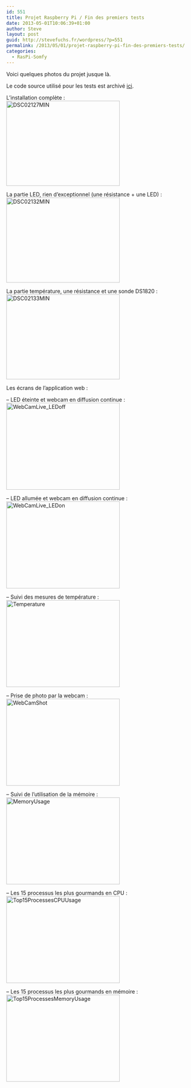 ```yaml
---
id: 551
title: Projet Raspberry Pi / Fin des premiers tests
date: 2013-05-01T10:06:39+01:00
author: Steve
layout: post
guid: http://stevefuchs.fr/wordpress/?p=551
permalink: /2013/05/01/projet-raspberry-pi-fin-des-premiers-tests/
categories:
  - RasPi-Somfy
---
```

Voici quelques photos du projet jusque là.

Le code source utilisé pour les tests est archivé [ici](http://stevefuchs.fr/projects/Raspberry-Pi-master.zip).

L&rsquo;installation complète :  
[<img class="alignnone size-medium wp-image-564" src="https://i1.wp.com/stevefuchs.fr/wordpress/wp-content/uploads/2013/05/DSC02127MIN.jpg?resize=300%2C225" alt="DSC02127MIN" width="300" height="225" srcset="https://i1.wp.com/stevefuchs.fr/wordpress/wp-content/uploads/2013/05/DSC02127MIN.jpg?resize=300%2C225 300w, https://i1.wp.com/stevefuchs.fr/wordpress/wp-content/uploads/2013/05/DSC02127MIN.jpg?resize=1024%2C768 1024w, https://i1.wp.com/stevefuchs.fr/wordpress/wp-content/uploads/2013/05/DSC02127MIN.jpg?resize=624%2C468 624w, https://i1.wp.com/stevefuchs.fr/wordpress/wp-content/uploads/2013/05/DSC02127MIN.jpg?w=1600 1600w" sizes="(max-width: 300px) 85vw, 300px" data-recalc-dims="1" />](https://i1.wp.com/stevefuchs.fr/wordpress/wp-content/uploads/2013/05/DSC02127MIN.jpg)

La partie LED, rien d&rsquo;exceptionnel (une résistance + une LED) :  
[<img class="alignnone size-medium wp-image-565" src="https://i0.wp.com/stevefuchs.fr/wordpress/wp-content/uploads/2013/05/DSC02132MIN.jpg?resize=300%2C225" alt="DSC02132MIN" width="300" height="225" srcset="https://i0.wp.com/stevefuchs.fr/wordpress/wp-content/uploads/2013/05/DSC02132MIN.jpg?resize=300%2C225 300w, https://i0.wp.com/stevefuchs.fr/wordpress/wp-content/uploads/2013/05/DSC02132MIN.jpg?resize=1024%2C768 1024w, https://i0.wp.com/stevefuchs.fr/wordpress/wp-content/uploads/2013/05/DSC02132MIN.jpg?resize=624%2C468 624w, https://i0.wp.com/stevefuchs.fr/wordpress/wp-content/uploads/2013/05/DSC02132MIN.jpg?w=1600 1600w" sizes="(max-width: 300px) 85vw, 300px" data-recalc-dims="1" />](https://i0.wp.com/stevefuchs.fr/wordpress/wp-content/uploads/2013/05/DSC02132MIN.jpg)

La partie température, une résistance et une sonde DS1820 :  
[<img class="alignnone size-medium wp-image-566" src="https://i0.wp.com/stevefuchs.fr/wordpress/wp-content/uploads/2013/05/DSC02133MIN.jpg?resize=300%2C225" alt="DSC02133MIN" width="300" height="225" srcset="https://i0.wp.com/stevefuchs.fr/wordpress/wp-content/uploads/2013/05/DSC02133MIN.jpg?resize=300%2C225 300w, https://i0.wp.com/stevefuchs.fr/wordpress/wp-content/uploads/2013/05/DSC02133MIN.jpg?resize=1024%2C768 1024w, https://i0.wp.com/stevefuchs.fr/wordpress/wp-content/uploads/2013/05/DSC02133MIN.jpg?resize=624%2C468 624w, https://i0.wp.com/stevefuchs.fr/wordpress/wp-content/uploads/2013/05/DSC02133MIN.jpg?w=1600 1600w" sizes="(max-width: 300px) 85vw, 300px" data-recalc-dims="1" />](https://i0.wp.com/stevefuchs.fr/wordpress/wp-content/uploads/2013/05/DSC02133MIN.jpg)

Les écrans de l&rsquo;application web :

&#8211; LED éteinte et webcam en diffusion continue :  
[<img class="alignnone size-medium wp-image-573" src="https://i0.wp.com/stevefuchs.fr/wordpress/wp-content/uploads/2013/05/WebCamLive_LEDoff.jpg?resize=300%2C230" alt="WebCamLive_LEDoff" width="300" height="230" srcset="https://i0.wp.com/stevefuchs.fr/wordpress/wp-content/uploads/2013/05/WebCamLive_LEDoff.jpg?resize=300%2C230 300w, https://i0.wp.com/stevefuchs.fr/wordpress/wp-content/uploads/2013/05/WebCamLive_LEDoff.jpg?resize=1024%2C787 1024w, https://i0.wp.com/stevefuchs.fr/wordpress/wp-content/uploads/2013/05/WebCamLive_LEDoff.jpg?resize=624%2C479 624w, https://i0.wp.com/stevefuchs.fr/wordpress/wp-content/uploads/2013/05/WebCamLive_LEDoff.jpg?w=1280 1280w" sizes="(max-width: 300px) 85vw, 300px" data-recalc-dims="1" />](https://i0.wp.com/stevefuchs.fr/wordpress/wp-content/uploads/2013/05/WebCamLive_LEDoff.jpg)

&#8211; LED allumée et webcam en diffusion continue :  
[<img class="alignnone size-medium wp-image-574" src="https://i2.wp.com/stevefuchs.fr/wordpress/wp-content/uploads/2013/05/WebCamLive_LEDon.jpg?resize=300%2C230" alt="WebCamLive_LEDon" width="300" height="230" srcset="https://i2.wp.com/stevefuchs.fr/wordpress/wp-content/uploads/2013/05/WebCamLive_LEDon.jpg?resize=300%2C230 300w, https://i2.wp.com/stevefuchs.fr/wordpress/wp-content/uploads/2013/05/WebCamLive_LEDon.jpg?resize=1024%2C787 1024w, https://i2.wp.com/stevefuchs.fr/wordpress/wp-content/uploads/2013/05/WebCamLive_LEDon.jpg?resize=624%2C479 624w, https://i2.wp.com/stevefuchs.fr/wordpress/wp-content/uploads/2013/05/WebCamLive_LEDon.jpg?w=1280 1280w" sizes="(max-width: 300px) 85vw, 300px" data-recalc-dims="1" />](https://i2.wp.com/stevefuchs.fr/wordpress/wp-content/uploads/2013/05/WebCamLive_LEDon.jpg)

&#8211; Suivi des mesures de température :  
[<img class="alignnone size-medium wp-image-577" src="https://i0.wp.com/stevefuchs.fr/wordpress/wp-content/uploads/2013/05/Temperature.jpg?resize=300%2C230" alt="Temperature" width="300" height="230" srcset="https://i0.wp.com/stevefuchs.fr/wordpress/wp-content/uploads/2013/05/Temperature.jpg?resize=300%2C230 300w, https://i0.wp.com/stevefuchs.fr/wordpress/wp-content/uploads/2013/05/Temperature.jpg?resize=1024%2C787 1024w, https://i0.wp.com/stevefuchs.fr/wordpress/wp-content/uploads/2013/05/Temperature.jpg?resize=624%2C479 624w, https://i0.wp.com/stevefuchs.fr/wordpress/wp-content/uploads/2013/05/Temperature.jpg?w=1280 1280w" sizes="(max-width: 300px) 85vw, 300px" data-recalc-dims="1" />](https://i0.wp.com/stevefuchs.fr/wordpress/wp-content/uploads/2013/05/Temperature.jpg)

&#8211; Prise de photo par la webcam :  
[<img class="alignnone size-medium wp-image-575" src="https://i2.wp.com/stevefuchs.fr/wordpress/wp-content/uploads/2013/05/WebCamShot.jpg?resize=300%2C230" alt="WebCamShot" width="300" height="230" srcset="https://i2.wp.com/stevefuchs.fr/wordpress/wp-content/uploads/2013/05/WebCamShot.jpg?resize=300%2C230 300w, https://i2.wp.com/stevefuchs.fr/wordpress/wp-content/uploads/2013/05/WebCamShot.jpg?resize=1024%2C787 1024w, https://i2.wp.com/stevefuchs.fr/wordpress/wp-content/uploads/2013/05/WebCamShot.jpg?resize=624%2C479 624w, https://i2.wp.com/stevefuchs.fr/wordpress/wp-content/uploads/2013/05/WebCamShot.jpg?w=1280 1280w" sizes="(max-width: 300px) 85vw, 300px" data-recalc-dims="1" />](https://i2.wp.com/stevefuchs.fr/wordpress/wp-content/uploads/2013/05/WebCamShot.jpg)

&#8211; Suivi de l&rsquo;utilisation de la mémoire :  
[<img class="alignnone size-medium wp-image-576" src="https://i1.wp.com/stevefuchs.fr/wordpress/wp-content/uploads/2013/05/MemoryUsage.jpg?resize=300%2C230" alt="MemoryUsage" width="300" height="230" srcset="https://i1.wp.com/stevefuchs.fr/wordpress/wp-content/uploads/2013/05/MemoryUsage.jpg?resize=300%2C230 300w, https://i1.wp.com/stevefuchs.fr/wordpress/wp-content/uploads/2013/05/MemoryUsage.jpg?resize=1024%2C787 1024w, https://i1.wp.com/stevefuchs.fr/wordpress/wp-content/uploads/2013/05/MemoryUsage.jpg?resize=624%2C479 624w, https://i1.wp.com/stevefuchs.fr/wordpress/wp-content/uploads/2013/05/MemoryUsage.jpg?w=1280 1280w" sizes="(max-width: 300px) 85vw, 300px" data-recalc-dims="1" />](https://i1.wp.com/stevefuchs.fr/wordpress/wp-content/uploads/2013/05/MemoryUsage.jpg)

&#8211; Les 15 processus les plus gourmands en CPU :  
[<img class="alignnone size-medium wp-image-571" src="https://i0.wp.com/stevefuchs.fr/wordpress/wp-content/uploads/2013/05/Top15ProcessesCPUUsage.jpg?resize=300%2C230" alt="Top15ProcessesCPUUsage" width="300" height="230" srcset="https://i0.wp.com/stevefuchs.fr/wordpress/wp-content/uploads/2013/05/Top15ProcessesCPUUsage.jpg?resize=300%2C230 300w, https://i0.wp.com/stevefuchs.fr/wordpress/wp-content/uploads/2013/05/Top15ProcessesCPUUsage.jpg?resize=1024%2C787 1024w, https://i0.wp.com/stevefuchs.fr/wordpress/wp-content/uploads/2013/05/Top15ProcessesCPUUsage.jpg?resize=624%2C479 624w, https://i0.wp.com/stevefuchs.fr/wordpress/wp-content/uploads/2013/05/Top15ProcessesCPUUsage.jpg?w=1280 1280w" sizes="(max-width: 300px) 85vw, 300px" data-recalc-dims="1" />](https://i0.wp.com/stevefuchs.fr/wordpress/wp-content/uploads/2013/05/Top15ProcessesCPUUsage.jpg)

&#8211; Les 15 processus les plus gourmands en mémoire :  
[<img class="alignnone size-medium wp-image-572" src="https://i0.wp.com/stevefuchs.fr/wordpress/wp-content/uploads/2013/05/Top15ProcessesMemoryUsage.jpg?resize=300%2C230" alt="Top15ProcessesMemoryUsage" width="300" height="230" srcset="https://i0.wp.com/stevefuchs.fr/wordpress/wp-content/uploads/2013/05/Top15ProcessesMemoryUsage.jpg?resize=300%2C230 300w, https://i0.wp.com/stevefuchs.fr/wordpress/wp-content/uploads/2013/05/Top15ProcessesMemoryUsage.jpg?resize=1024%2C787 1024w, https://i0.wp.com/stevefuchs.fr/wordpress/wp-content/uploads/2013/05/Top15ProcessesMemoryUsage.jpg?resize=624%2C479 624w, https://i0.wp.com/stevefuchs.fr/wordpress/wp-content/uploads/2013/05/Top15ProcessesMemoryUsage.jpg?w=1280 1280w" sizes="(max-width: 300px) 85vw, 300px" data-recalc-dims="1" />](https://i0.wp.com/stevefuchs.fr/wordpress/wp-content/uploads/2013/05/Top15ProcessesMemoryUsage.jpg)